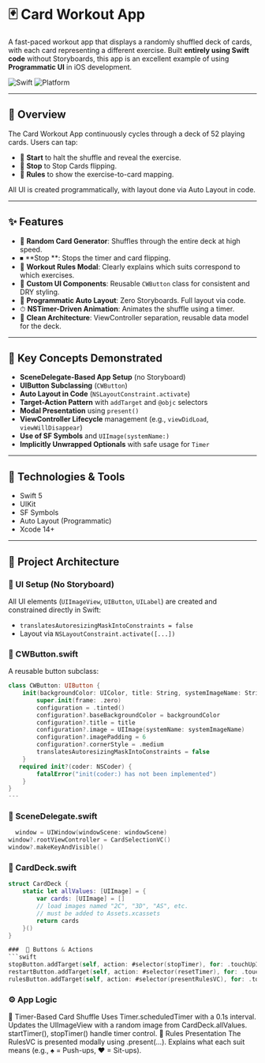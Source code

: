 # 🃏 Card Workout App 

A fast-paced workout app that displays a randomly shuffled deck of cards, with each card representing a different exercise. Built **entirely using Swift code** without Storyboards, this app is an excellent example of using **Programmatic UI** in iOS development.

![Swift](https://img.shields.io/badge/Swift-5.0-orange.svg)
![Platform](https://img.shields.io/badge/platform-iOS-lightgrey.svg)

---

## 📱 Overview

The Card Workout App continuously cycles through a deck of 52 playing cards. Users can tap:

- 🛑 **Start** to halt the shuffle and reveal the exercise.
- 🔄 **Stop** to Stop Cards flipping.
- 📜 **Rules** to show the exercise-to-card mapping.

All UI is created programmatically, with layout done via Auto Layout in code.

---

## ✨ Features

- 🎴 **Random Card Generator**: Shuffles through the entire deck at high speed.
- ⏹ **Stop **: Stops the timer and card flipping.
- 📖 **Workout Rules Modal**: Clearly explains which suits correspond to which exercises.
- 🔁 **Custom UI Components**: Reusable `CWButton` class for consistent and DRY styling.
- 🧱 **Programmatic Auto Layout**: Zero Storyboards. Full layout via code.
- ⏱ **NSTimer-Driven Animation**: Animates the shuffle using a timer.
- 🧠 **Clean Architecture**: ViewController separation, reusable data model for the deck.

---

## 🧠 Key Concepts Demonstrated

- **SceneDelegate-Based App Setup** (no Storyboard)
- **UIButton Subclassing** (`CWButton`)
- **Auto Layout in Code** (`NSLayoutConstraint.activate`)
- **Target-Action Pattern** with `addTarget` and `@objc` selectors
- **Modal Presentation** using `present()`
- **ViewController Lifecycle** management (e.g., `viewDidLoad`, `viewWillDisappear`)
- **Use of SF Symbols** and `UIImage(systemName:)`
- **Implicitly Unwrapped Optionals** with safe usage for `Timer`

---

## 🧰 Technologies & Tools

- Swift 5
- UIKit
- SF Symbols
- Auto Layout (Programmatic)
- Xcode 14+

---

## 🧱 Project Architecture

### 🔹 UI Setup (No Storyboard)

All UI elements (`UIImageView`, `UIButton`, `UILabel`) are created and constrained directly in Swift:

- `translatesAutoresizingMaskIntoConstraints = false`
- Layout via `NSLayoutConstraint.activate([...])`

### 🔹 CWButton.swift

A reusable button subclass:
```swift
class CWButton: UIButton {
    init(backgroundColor: UIColor, title: String, systemImageName: String) {
        super.init(frame: .zero)
        configuration = .tinted()
        configuration?.baseBackgroundColor = backgroundColor
        configuration?.title = title
        configuration?.image = UIImage(systemName: systemImageName)
        configuration?.imagePadding = 6
        configuration?.cornerStyle = .medium
        translatesAutoresizingMaskIntoConstraints = false
    }
   required init?(coder: NSCoder) {
        fatalError("init(coder:) has not been implemented")
    }
}
---
```
### 🔹 SceneDelegate.swift
```swift
  window = UIWindow(windowScene: windowScene)
window?.rootViewController = CardSelectionVC()
window?.makeKeyAndVisible()

```
###  🔹 CardDeck.swift
```swift
struct CardDeck {
    static let allValues: [UIImage] = {
        var cards: [UIImage] = []
        // load images named "2C", "3D", "AS", etc.
        // must be added to Assets.xcassets
        return cards
    }()
}

###  🧩 Buttons & Actions
```swift
stopButton.addTarget(self, action: #selector(stopTimer), for: .touchUpInside)
restartButton.addTarget(self, action: #selector(resetTimer), for: .touchUpInside)
rulesButton.addTarget(self, action: #selector(presentRulesVC), for: .touchUpInside)

```
### ⚙️ App Logic

🔁 Timer-Based Card Shuffle
Uses Timer.scheduledTimer with a 0.1s interval.
Updates the UIImageView with a random image from CardDeck.allValues.
startTimer(), stopTimer()  handle timer control.
🧾 Rules Presentation
The RulesVC is presented modally using .present(...).
Explains what each suit means (e.g., ♠ = Push-ups, ♥ = Sit-ups).





 
